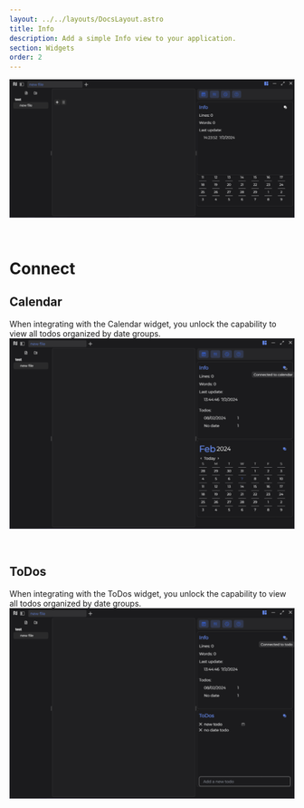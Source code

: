 ```yaml
---
layout: ../../layouts/DocsLayout.astro
title: Info
description: Add a simple Info view to your application.
section: Widgets
order: 2
---
```


![info widget](../../assets/images/widgets/info.svg)

&nbsp;

# Connect

## Calendar

When integrating with the Calendar widget, you unlock the capability to view all todos organized by date groups.
![info calendar](../../assets/images/widgets/info_calendar.svg)

&nbsp;

## ToDos

When integrating with the ToDos widget, you unlock the capability to view all todos organized by date groups.
![info todo](../../assets/images/widgets/info_todo.svg)
